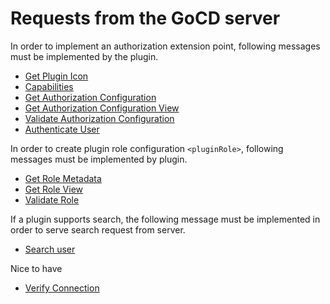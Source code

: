 # Requests from the GoCD server

In order to implement an authorization extension point, following messages must be implemented by the plugin.

* [Get Plugin Icon](#get-plugin-icon)
* [Capabilities](#get-plugin-capabilities)
* [Get Authorization Configuration](#get-authorization-configuration-metadata)
* [Get Authorization Configuration View](#get-authorization-configuration-view)
* [Validate Authorization Configuration](#validate-authorization-configuration)
* [Authenticate User](#authenticate-user)

In order to create plugin role configuration `<pluginRole>`, following messages must be implemented by plugin.

* [Get Role Metadata](#get-role-configuration-metadata)
* [Get Role View](#get-role-configuration-view)
* [Validate Role](#validate-role-configuration)

If a plugin supports search, the following message must be implemented in order to serve search request from server.

* [Search user](#search-users)

Nice to have

* [Verify Connection](#verify-connection)
